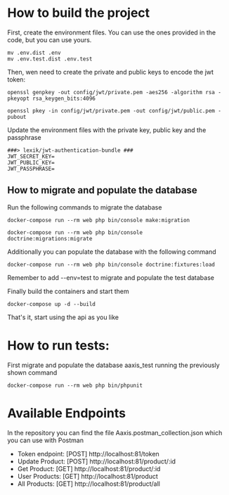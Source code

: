 # How to build the project
First, create the environment files. You can use the ones provided in the code, but you can use yours.

```
mv .env.dist .env
mv .env.test.dist .env.test
```

Then, wen need to create the private and public keys to encode the jwt token:

```
openssl genpkey -out config/jwt/private.pem -aes256 -algorithm rsa -pkeyopt rsa_keygen_bits:4096

openssl pkey -in config/jwt/private.pem -out config/jwt/public.pem -pubout
```

Update the environment files with the private key, public key and the passphrase
```
###> lexik/jwt-authentication-bundle ###
JWT_SECRET_KEY=
JWT_PUBLIC_KEY=
JWT_PASSPHRASE=
```

## How to migrate and populate the database
Run the following commands to migrate the database

```
docker-compose run --rm web php bin/console make:migration

docker-compose run --rm web php bin/console doctrine:migrations:migrate
```

Additionally you can populate the database with the following command

```
docker-compose run --rm web php bin/console doctrine:fixtures:load
```

Remember to add --env=test to migrate and populate the test database

Finally build the containers and start them
```
docker-compose up -d --build
```

That's it, start using the api as you like

# How to run tests:

First migrate and populate the database aaxis_test running the previously shown command

```
docker-compose run --rm web php bin/phpunit
```

# Available Endpoints

In the repository you can find the file Aaxis.postman_collection.json which you can use with Postman

- Token endpoint: [POST] http://localhost:81/token
- Update Product: [POST] http://localhost:81/product/:id
- Get Product: [GET] http://localhost:81/product/:id
- User Products: [GET] http://localhost:81/product
- All Products: [GET] http://localhost:81/product/all
